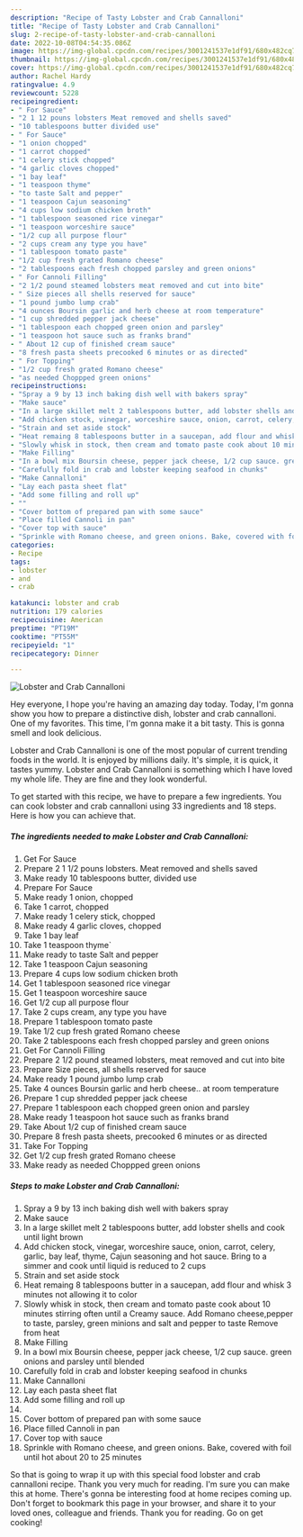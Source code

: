 ```yaml
---
description: "Recipe of Tasty Lobster and Crab Cannalloni"
title: "Recipe of Tasty Lobster and Crab Cannalloni"
slug: 2-recipe-of-tasty-lobster-and-crab-cannalloni
date: 2022-10-08T04:54:35.086Z
image: https://img-global.cpcdn.com/recipes/3001241537e1df91/680x482cq70/lobster-and-crab-cannalloni-recipe-main-photo.jpg
thumbnail: https://img-global.cpcdn.com/recipes/3001241537e1df91/680x482cq70/lobster-and-crab-cannalloni-recipe-main-photo.jpg
cover: https://img-global.cpcdn.com/recipes/3001241537e1df91/680x482cq70/lobster-and-crab-cannalloni-recipe-main-photo.jpg
author: Rachel Hardy
ratingvalue: 4.9
reviewcount: 5228
recipeingredient:
- " For Sauce"
- "2 1 12 pouns lobsters Meat removed and shells saved"
- "10 tablespoons butter divided use"
- " For Sauce"
- "1 onion chopped"
- "1 carrot chopped"
- "1 celery stick chopped"
- "4 garlic cloves chopped"
- "1 bay leaf"
- "1 teaspoon thyme"
- "to taste Salt and pepper"
- "1 teaspoon Cajun seasoning"
- "4 cups low sodium chicken broth"
- "1 tablespoon seasoned rice vinegar"
- "1 teaspoon worceshire sauce"
- "1/2 cup all purpose flour"
- "2 cups cream any type you have"
- "1 tablespoon tomato paste"
- "1/2 cup fresh grated Romano cheese"
- "2 tablespoons each fresh chopped parsley and green onions"
- " For Cannoli Filling"
- "2 1/2 pound steamed lobsters meat removed and cut into bite"
- " Size pieces all shells reserved for sauce"
- "1 pound jumbo lump crab"
- "4 ounces Boursin garlic and herb cheese at room temperature"
- "1 cup shredded pepper jack cheese"
- "1 tablespoon each chopped green onion and parsley"
- "1 teaspoon hot sauce such as franks brand"
- " About 12 cup of finished cream sauce"
- "8 fresh pasta sheets precooked 6 minutes or as directed"
- " For Topping"
- "1/2 cup fresh grated Romano cheese"
- "as needed Choppped green onions"
recipeinstructions:
- "Spray a 9 by 13 inch baking dish well with bakers spray"
- "Make sauce"
- "In a large skillet melt 2 tablespoons butter, add lobster shells and cook until light brown"
- "Add chicken stock, vinegar, worceshire sauce, onion, carrot, celery, garlic, bay leaf, thyme, Cajun seasoning and hot sauce. Bring to a simmer and cook until liquid is reduced to 2 cups"
- "Strain and set aside stock"
- "Heat remaing 8 tablespoons butter in a saucepan, add flour and whisk 3 minutes not allowing it to color"
- "Slowly whisk in stock, then cream and tomato paste cook about 10 minutes stirring often until a Creamy sauce. Add Romano cheese,pepper to taste, parsley, green minions and salt and pepper to taste Remove from heat"
- "Make Filling"
- "In a bowl mix Boursin cheese, pepper jack cheese, 1/2 cup sauce. green onions and parsley until blended"
- "Carefully fold in crab and lobster keeping seafood in chunks"
- "Make Cannalloni"
- "Lay each pasta sheet flat"
- "Add some filling and roll up"
- ""
- "Cover bottom of prepared pan with some sauce"
- "Place filled Cannoli in pan"
- "Cover top with sauce"
- "Sprinkle with Romano cheese, and green onions. Bake, covered with foil until hot about 20 to 25 minutes"
categories:
- Recipe
tags:
- lobster
- and
- crab

katakunci: lobster and crab 
nutrition: 179 calories
recipecuisine: American
preptime: "PT19M"
cooktime: "PT55M"
recipeyield: "1"
recipecategory: Dinner

---
```



![Lobster and Crab Cannalloni](https://img-global.cpcdn.com/recipes/3001241537e1df91/680x482cq70/lobster-and-crab-cannalloni-recipe-main-photo.jpg)

Hey everyone, I hope you're having an amazing day today. Today, I'm gonna show you how to prepare a distinctive dish, lobster and crab cannalloni. One of my favorites. This time, I'm gonna make it a bit tasty. This is gonna smell and look delicious.

Lobster and Crab Cannalloni is one of the most popular of current trending foods in the world. It is enjoyed by millions daily. It's simple, it is quick, it tastes yummy. Lobster and Crab Cannalloni is something which I have loved my whole life. They are fine and they look wonderful.




To get started with this recipe, we have to prepare a few ingredients. You can cook lobster and crab cannalloni using 33 ingredients and 18 steps. Here is how you can achieve that.

<!--inarticleads1-->

##### The ingredients needed to make Lobster and Crab Cannalloni:

1. Get  For Sauce
1. Prepare 2 1 1/2 pouns lobsters. Meat removed and shells saved
1. Make ready 10 tablespoons butter, divided use
1. Prepare  For Sauce
1. Make ready 1 onion, chopped
1. Take 1 carrot, chopped
1. Make ready 1 celery stick, chopped
1. Make ready 4 garlic cloves, chopped
1. Take 1 bay leaf
1. Take 1 teaspoon thyme`
1. Make ready to taste Salt and pepper
1. Take 1 teaspoon Cajun seasoning
1. Prepare 4 cups low sodium chicken broth
1. Get 1 tablespoon seasoned rice vinegar
1. Get 1 teaspoon worceshire sauce
1. Get 1/2 cup all purpose flour
1. Take 2 cups cream, any type you have
1. Prepare 1 tablespoon tomato paste
1. Take 1/2 cup fresh grated Romano cheese
1. Take 2 tablespoons each fresh chopped parsley and green onions
1. Get  For Cannoli Filling
1. Prepare 2 1/2 pound steamed lobsters, meat removed and cut into bite
1. Prepare  Size pieces, all shells reserved for sauce
1. Make ready 1 pound jumbo lump crab
1. Take 4 ounces Boursin garlic and herb cheese.. at room temperature
1. Prepare 1 cup shredded pepper jack cheese
1. Prepare 1 tablespoon each chopped green onion and parsley
1. Make ready 1 teaspoon hot sauce such as franks brand
1. Take  About 1/2 cup of finished cream sauce
1. Prepare 8 fresh pasta sheets, precooked 6 minutes or as directed
1. Take  For Topping
1. Get 1/2 cup fresh grated Romano cheese
1. Make ready as needed Choppped green onions




<!--inarticleads2-->

##### Steps to make Lobster and Crab Cannalloni:

1. Spray a 9 by 13 inch baking dish well with bakers spray
1. Make sauce
1. In a large skillet melt 2 tablespoons butter, add lobster shells and cook until light brown
1. Add chicken stock, vinegar, worceshire sauce, onion, carrot, celery, garlic, bay leaf, thyme, Cajun seasoning and hot sauce. Bring to a simmer and cook until liquid is reduced to 2 cups
1. Strain and set aside stock
1. Heat remaing 8 tablespoons butter in a saucepan, add flour and whisk 3 minutes not allowing it to color
1. Slowly whisk in stock, then cream and tomato paste cook about 10 minutes stirring often until a Creamy sauce. Add Romano cheese,pepper to taste, parsley, green minions and salt and pepper to taste Remove from heat
1. Make Filling
1. In a bowl mix Boursin cheese, pepper jack cheese, 1/2 cup sauce. green onions and parsley until blended
1. Carefully fold in crab and lobster keeping seafood in chunks
1. Make Cannalloni
1. Lay each pasta sheet flat
1. Add some filling and roll up
1. 
1. Cover bottom of prepared pan with some sauce
1. Place filled Cannoli in pan
1. Cover top with sauce
1. Sprinkle with Romano cheese, and green onions. Bake, covered with foil until hot about 20 to 25 minutes




So that is going to wrap it up with this special food lobster and crab cannalloni recipe. Thank you very much for reading. I'm sure you can make this at home. There's gonna be interesting food at home recipes coming up. Don't forget to bookmark this page in your browser, and share it to your loved ones, colleague and friends. Thank you for reading. Go on get cooking!
